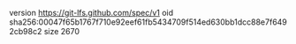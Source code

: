 version https://git-lfs.github.com/spec/v1
oid sha256:00047f65b1767f710e92eef61fb5434709f514ed630bb1dcc88e7f6492cb98c2
size 2670
